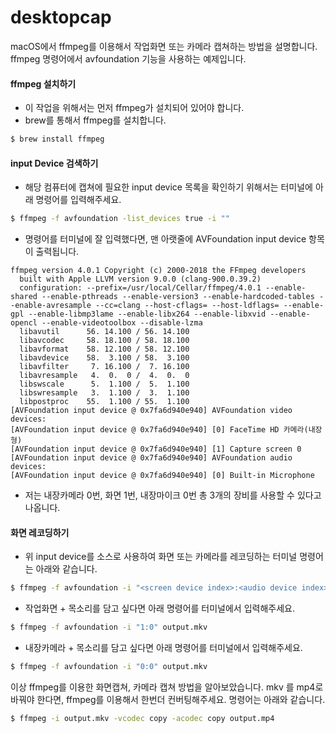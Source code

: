 # desktopcap
macOS에서 ffmpeg를 이용해서 작업화면 또는 카메라 캡쳐하는 방법을 설명합니다.
ffmpeg 명령어에서 avfoundation 기능을 사용하는 예제입니다.

#### ffmpeg 설치하기
- 이 작업을 위해서는 먼저 ffmpeg가 설치되어 있어야 합니다.
- brew를 통해서 ffmpeg를 설치합니다.
```bash
$ brew install ffmpeg
```

#### input Device 검색하기
- 해당 컴퓨터에 캡쳐에 필요한 input device 목록을 확인하기 위해서는 터미널에 아래 명령어를 입력해주세요.
```bash
$ ffmpeg -f avfoundation -list_devices true -i ""
```

- 명령어를 터미널에 잘 입력했다면, 맨 아랫줄에 AVFoundation input device 항목이 출력됩니다.

```
ffmpeg version 4.0.1 Copyright (c) 2000-2018 the FFmpeg developers
  built with Apple LLVM version 9.0.0 (clang-900.0.39.2)
  configuration: --prefix=/usr/local/Cellar/ffmpeg/4.0.1 --enable-shared --enable-pthreads --enable-version3 --enable-hardcoded-tables --enable-avresample --cc=clang --host-cflags= --host-ldflags= --enable-gpl --enable-libmp3lame --enable-libx264 --enable-libxvid --enable-opencl --enable-videotoolbox --disable-lzma
  libavutil      56. 14.100 / 56. 14.100
  libavcodec     58. 18.100 / 58. 18.100
  libavformat    58. 12.100 / 58. 12.100
  libavdevice    58.  3.100 / 58.  3.100
  libavfilter     7. 16.100 /  7. 16.100
  libavresample   4.  0.  0 /  4.  0.  0
  libswscale      5.  1.100 /  5.  1.100
  libswresample   3.  1.100 /  3.  1.100
  libpostproc    55.  1.100 / 55.  1.100
[AVFoundation input device @ 0x7fa6d940e940] AVFoundation video devices:
[AVFoundation input device @ 0x7fa6d940e940] [0] FaceTime HD 카메라(내장형)
[AVFoundation input device @ 0x7fa6d940e940] [1] Capture screen 0
[AVFoundation input device @ 0x7fa6d940e940] AVFoundation audio devices:
[AVFoundation input device @ 0x7fa6d940e940] [0] Built-in Microphone
```

- 저는 내장카메라 0번, 화면 1번, 내장마이크 0번 총 3개의 장비를 사용할 수 있다고 나옵니다.

#### 화면 레코딩하기
- 위 input device를 소스로 사용하여 화면 또는 카메라를 레코딩하는 터미널 명령어는 아래와 같습니다.
```bash
$ ffmpeg -f avfoundation -i "<screen device index>:<audio device index>" output.mkv
```

- 작업화면 + 목소리를 담고 싶다면 아래 명령어를 터미널에서 입력해주세요.
```bash
$ ffmpeg -f avfoundation -i "1:0" output.mkv
```

- 내장카메라 + 목소리를 담고 싶다면 아래 명령어를 터미널에서 입력해주세요.
```bash
$ ffmpeg -f avfoundation -i "0:0" output.mkv
```

이상 ffmpeg를 이용한 화면캡쳐, 카메라 캡쳐 방법을 알아보았습니다.
mkv 를 mp4로 바꿔야 한다면, ffmpeg를 이용해서 한번더 컨버팅해주세요.
명령어는 아래와 같습니다.
```bash
$ ffmpeg -i output.mkv -vcodec copy -acodec copy output.mp4
```
